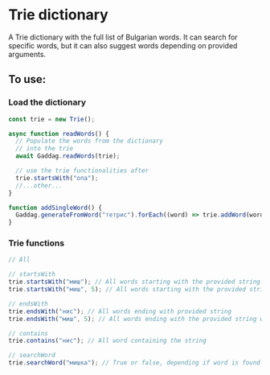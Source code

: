 # Trie dictionary

A Trie dictionary with the full list of Bulgarian words. It can search for specific words, but it can also suggest words depending on provided arguments.

## To use:

### Load the dictionary

```typescript
const trie = new Trie();

async function readWords() {
  // Populate the words from the dictionary
  // into the trie
  await Gaddag.readWords(trie);

  // use the trie functionalities after
  trie.startsWith("опа");
  //...other...
}

function addSingleWord() {
  Gaddag.generateFromWord("тетрис").forEach((word) => trie.addWord(word));
}
```

### Trie functions

```typescript
// All

// startsWith
trie.startsWith("миш"); // All words starting with the provided string
trie.startsWith("миш", 5); // All words starting with the provided stringwith MAX LENGTH = 5

// endsWith
trie.endsWith("нис"); // All words ending with provided string
trie.endsWith("миш", 5); // All words ending with the provided string with MAX LENGTH = 5

// contains
trie.contains("нис"); // All word containing the string

// searchWord
trie.searchWord("мишка"); // True or false, depending if word is found in the tree
```
